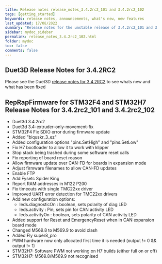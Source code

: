 ```yaml
---
title: Release notes release_notes_3.4.2rc2_101 and 3.4.2rc2_102
tags: [getting_started]
keywords: release notes, announcements, what's new, new features
last_updated: 17/08/2022
summary: "Release notes for the unstable release of 3.4.2rc2_101 and 3.4.2rc2_102"
sidebar: mydoc_sidebar
permalink: release_notes_3.4.2rc2_102.html
folder: mydoc
toc: false
comments: false
---
```


## Duet3D Release Notes for 3.4.2RC2

Please see the Duet3D [release notes for 3.4.2RC2](https://github.com/Duet3D/RepRapFirmware/wiki/Changelog-RRF-3.x-RC#reprapfirmware-342rc2) to see whats new and what has been fixed

## RepRapFirmware for STM32F4 and STM32H7 Release Notes for 3.4.2rc2_101 and 3.4.2rc2_102

* Duet3d 3.4.2rc2
* Duet3d 3.4-extruder-only-movement-fix
* STM32F4 Fix SDIO error during firmware update
* Added "biquskr_3_ez"
* Added configuration options "pins.SetHigh" and "pins.SetLow"
* Fix H7 bootloader to allow it to work with klipper
* Stop stack being trashed during some software reset calls
* Fix reporting of board reset reason
* Allow firmware update over CAN-FD for boards in expansion mode
* Adjust firmware filenames to allow CAN-FD updates
* Enable FTP
* Add Fysetc Spider King
* Report RAM addresses in M122 P200
* Fix timeouts with single TMC22xx driver
* Improved UART error detection for TMC22xx drivers
* Add new configuration options:
  * leds.diagnosticOn : boolean, sets polarity of diag LED
  * leds.activity : Pin, sets pin for CAN activity LED
  * leds.activityOn : boolean, sets polarity of CAN activity LED
* Added support for Reset and EmergencyReset when in CAN expansion board mode
* Changed M569.8 to M569.9 to avoid clash
* Added Fly super8_pro
* PWM hardware now only allocated first time it is needed (output != 0 && output != 1)
* STM32H7: Software PWM not working on H7 builds (either full on or off)
* STM32H7: M569.8/M569.9 not recognised

